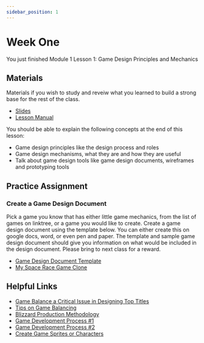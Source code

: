 ```yaml
---
sidebar_position: 1
---
```


# Week One

You just finished Module 1 Lesson 1: Game Design Principles and Mechanics

## Materials

Materials if you wish to study and reveiw what you learned to build a strong base for the rest of the class.

- [Slides](/Game%20Programming%20Course%20-%20Module%201%20-%20Slides.pdf)
- [Lesson Manual](/Game%20Design%20Principles%20and%20Mechanisms.pdf)

You should be able to explain the following concepts at the end of this lesson:

- Game design principles like the design process and roles
- Game design mechanisms, what they are and how they are useful
- Talk about game design tools like game design documents, wireframes and prototyping tools


## Practice Assignment

### Create a Game Design Document

Pick a game you know that has either little game mechanics, from the list of games on linktree, or a game you would like to create.
Create a game design document using the template below.  You can either create this on google docs, word, or even pen and paper.
The template and sample game design document should give you information on what would be included in the design document.
Please bring to next class for a reward.

- [Game Design Document Template](https://docs.google.com/document/d/1XSosvwZ0Z2IdcDKB6ombEeTt9bbrdlxuljFujTpSLGg/edit?usp=sharing)
- [My Space Race Game Clone](https://docs.google.com/document/d/1doo90hQJ3ifvWa3tRhehUVhHcdCtfKe9TbS9Of-37hE/edit?usp=sharing)

## Helpful Links

- [Game Balance a Critical Issue in Designing Top Titles](https://www.innovecsgames.com/blog/game-balance-a-critical-issue-in-designing-top-titles/)
- [Tips on Game Balancing](https://www.gamedeveloper.com/design/tips-on-game-balancing)
- [Blizzard Production Methodology](https://leonardperez.net/blizzards-production-methodology/)
- [Game Development Process #1](https://innovecs.com/blog/game-development-process/)
- [Game Development Process #2](https://blogs.geniteam.com/dev-process/)
- [Create Game Sprites or Characters](https://www.piskelapp.com/p/create/sprite)
